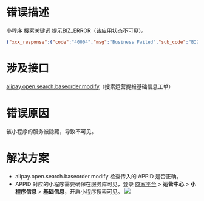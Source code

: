 # 错误描述
小程序 [搜索关键词](https://opendocs.alipay.com/mini/02qjlz?ref=api) 提示BIZ_ERROR（该应用状态不可见）。
```json
{"xxx_response":{"code":"40004","msg":"Business Failed","sub_code":"BIZ_ERROR","sub_msg":"该应用状态不可见"},"sign":"***"}
```

# 涉及接口
[alipay.open.search.baseorder.modify](https://opendocs.alipay.com/mini/02qm00?ref=api)（搜索运营提报基础信息工单）

# 错误原因
该小程序的服务被隐藏，导致不可见。

# 解决方案

- alipay.open.search.baseorder.modify 检查传入的 APPID 是否正确。
- APPID 对应的小程序需要确保在服务库可见，登录 [商家平台](https://b.alipay.com/page/home) > **运营中心** > **小程序信息** > **基础信息**，开启小程序搜索可见。 ![](https://intranetproxy.alipay.com/skylark/lark/0/2022/png/21956847/1670221501460-e48e0410-593b-4970-bb39-891d68d2e60a.png#align=left&display=inline&height=306&margin=%5Bobject%20Object%5D&originHeight=1578&originWidth=2878&status=done&style=none&width=559)
